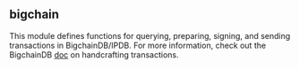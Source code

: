 ## bigchain 

This module defines functions for querying, preparing, signing, and sending transactions in BigchainDB/IPDB. For more information, check out the BigchainDB [doc](https://docs.bigchaindb.com/projects/py-driver/en/latest/handcraft.html) on handcrafting transactions.